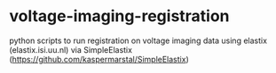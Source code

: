 voltage-imaging-registration
============================
python scripts to run registration on voltage imaging data using elastix (elastix.isi.uu.nl) via SimpleElastix (https://github.com/kaspermarstal/SimpleElastix)

